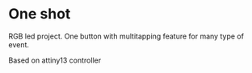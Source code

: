 One shot
==========
RGB led project.
One button with multitapping feature for many type of event.

Based on attiny13 controller
